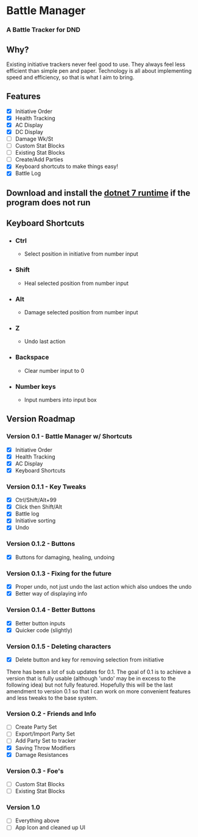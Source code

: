 # Battle Manager

### A Battle Tracker for DND

## Why?
Existing initiative trackers never feel good to use. They always feel less efficient than simple pen and paper. Technology is all about implementing speed and efficiency, so that is what I aim to bring. 

## Features
- [x] Initiative Order
- [x] Health Tracking
- [x] AC Display
- [x] DC Display
- [ ] Damage Wk/St
- [ ] Custom Stat Blocks
- [ ] Existing Stat Blocks
- [ ] Create/Add Parties
- [x] Keyboard shortcuts to make things easy!
- [x] Battle Log

## Download and install the  [dotnet 7 runtime](https://dotnet.microsoft.com/en-us/download/dotnet/thank-you/runtime-7.0.5-windows-x64-installer) if the program does not run

## Keyboard Shortcuts
- ### Ctrl
  - Select position in initiative from number input

- ### Shift
  - Heal selected position from number input

- ### Alt
  - Damage selected position from number input

- ### Z
  - Undo last action

- ### Backspace
  - Clear number input to 0

- ### Number keys
  - Input numbers into input box

## Version Roadmap
### Version 0.1 - Battle Manager w/ Shortcuts
- [x] Initiative Order
- [x] Health Tracking
- [x] AC Display
- [x] Keyboard Shortcuts

### Version 0.1.1 - Key Tweaks
- [x] Ctrl/Shift/Alt+99
- [x] Click then Shift/Alt
- [x] Battle log
- [x] Initiative sorting
- [x] Undo

### Version 0.1.2 - Buttons
- [x] Buttons for damaging, healing, undoing

### Version 0.1.3 - Fixing for the future
- [x] Proper undo, not just undo the last action which also undoes the undo
- [x] Better way of displaying info

### Version 0.1.4 - Better Buttons
- [x] Better button inputs
- [x] Quicker code (slightly)

### Version 0.1.5 - Deleting characters
- [x] Delete button and key for removing selection from initiative  

There has been a lot of sub updates for 0.1. The goal of 0.1 is to achieve a version that is fully usable (although 'undo' may be in excess to the following idea) but not fully featured. Hopefully this will be the last amendment to version 0.1 so that I can work on more convenient features and less tweaks to the base system. 

### Version 0.2 - Friends and Info
- [ ] Create Party Set
- [ ] Export/Import Party Set
- [ ] Add Party Set to tracker
- [x] Saving Throw Modifiers
- [x] Damage Resistances

### Version 0.3 - Foe's
- [ ] Custom Stat Blocks
- [ ] Existing Stat Blocks

### Version 1.0
- [ ] Everything above
- [ ] App Icon and cleaned up UI
